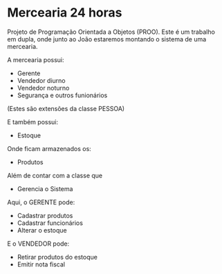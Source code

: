 # Mercearia 24 horas
Projeto de Programação Orientada a Objetos (PROO).
Este é um trabalho em dupla, onde junto ao João estaremos montando o sistema de uma mercearia.

A mercearia possui:
  * Gerente
  * Vendedor diurno
  * Vendedor noturno
  * Segurança e outros funionários
  
(Estes são extensões da classe PESSOA)

E também possui:

  * Estoque
  
Onde ficam armazenados os:
  * Produtos
  
Além de contar com a classe que
  * Gerencia o Sistema
  

Aqui, o GERENTE pode:
* Cadastrar produtos
* Cadastrar funcionários
* Alterar o estoque

E o VENDEDOR pode:
* Retirar produtos do estoque
* Emitir nota fiscal
  

